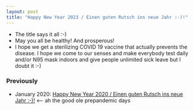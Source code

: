 ```yaml
---
layout: post
title: "Happy New Year 2023 / Einen guten Rutsch ins neue Jahr :-)!"
---
```

* The title says it all :-)
* May you all be healthy! And prosperous!
* I hope we get a sterilizing COVID 19 vaccine that actually prevents the disease. I hope we come to our senses and make everybody test daily and/or N95 mask indoors and give people unlimited sick leave but I doubt it :-) 

### Previously

* January 2020:  [Happy New Year 2020 / Einen guten Rutsch ins neue Jahr :-)!](http://rolandtanglao.com/2020/01/02/p1-happy-new-year-2020/) <-- ah the good ole prepandemic days
